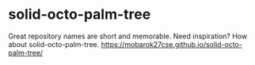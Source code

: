# solid-octo-palm-tree
Great repository names are short and memorable. Need inspiration? How about solid-octo-palm-tree.
https://mobarok27cse.github.io/solid-octo-palm-tree/
